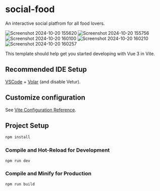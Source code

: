 # social-food

An interactive social platfrom for all food lovers.

![Screenshot 2024-10-20 155620](https://github.com/user-attachments/assets/33921913-7a64-4e86-a0f3-5229b1b6ed85)
![Screenshot 2024-10-20 155756](https://github.com/user-attachments/assets/e4cb480e-76a5-48bb-ac2d-c95a1db70bdf)
![Screenshot 2024-10-20 160100](https://github.com/user-attachments/assets/5ac78ec1-e47e-4195-a69b-860747729efd)
![Screenshot 2024-10-20 160210](https://github.com/user-attachments/assets/ae1b58bc-1506-4239-b0de-258d62f627a4)
![Screenshot 2024-10-20 160257](https://github.com/user-attachments/assets/685fbf3d-3551-4e85-a6a5-5e942e233051)








This template should help get you started developing with Vue 3 in Vite.

## Recommended IDE Setup

[VSCode](https://code.visualstudio.com/) + [Volar](https://marketplace.visualstudio.com/items?itemName=Vue.volar) (and disable Vetur).

## Customize configuration

See [Vite Configuration Reference](https://vitejs.dev/config/).

## Project Setup

```sh
npm install
```

### Compile and Hot-Reload for Development

```sh
npm run dev
```

### Compile and Minify for Production

```sh
npm run build
```
